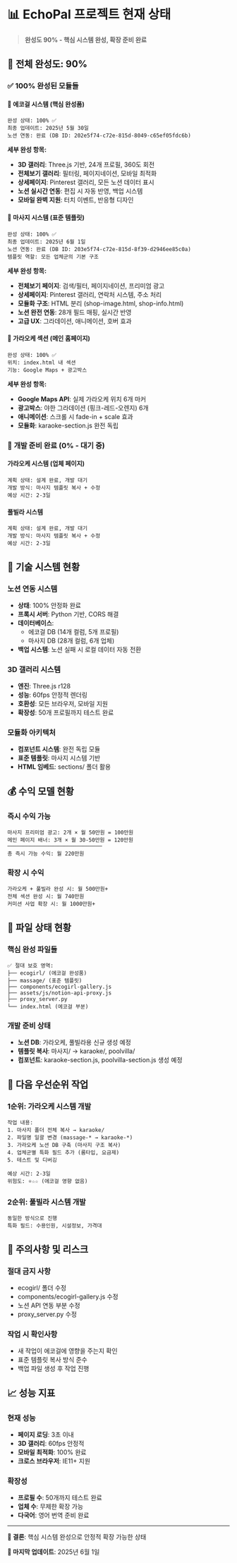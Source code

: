 # 📊 EchoPal 프로젝트 현재 상태
> **완성도 90% - 핵심 시스템 완성, 확장 준비 완료**

## 🎯 **전체 완성도: 90%**

### ✅ **100% 완성된 모듈들**

#### **🌟 에코걸 시스템 (핵심 완성품)**
```
완성 상태: 100% ✅
최종 업데이트: 2025년 5월 30일
노션 연동: 완료 (DB ID: 202e5f74-c72e-815d-8049-c65ef05fdc6b)
```

**세부 완성 항목:**
- **3D 갤러리**: Three.js 기반, 24개 프로필, 360도 회전
- **전체보기 갤러리**: 필터링, 페이지네이션, 모바일 최적화
- **상세페이지**: Pinterest 갤러리, 모든 노션 데이터 표시
- **노션 실시간 연동**: 편집 시 자동 반영, 백업 시스템
- **모바일 완벽 지원**: 터치 이벤트, 반응형 디자인

#### **💆 마사지 시스템 (표준 템플릿)**
```
완성 상태: 100% ✅
최종 업데이트: 2025년 6월 1일
노션 연동: 완료 (DB ID: 203e5f74-c72e-815d-8f39-d2946ee85c0a)
템플릿 역할: 모든 업체군의 기본 구조
```

**세부 완성 항목:**
- **전체보기 페이지**: 검색/필터, 페이지네이션, 프리미엄 광고
- **상세페이지**: Pinterest 갤러리, 연락처 시스템, 주소 처리
- **모듈화 구조**: HTML 분리 (shop-image.html, shop-info.html)
- **노션 완전 연동**: 28개 필드 매핑, 실시간 반영
- **고급 UX**: 그라데이션, 애니메이션, 호버 효과

#### **🎤 가라오케 섹션 (메인 홈페이지)**
```
완성 상태: 100% ✅
위치: index.html 내 섹션
기능: Google Maps + 광고박스
```

**세부 완성 항목:**
- **Google Maps API**: 실제 가라오케 위치 6개 마커
- **광고박스**: 야한 그라데이션 (핑크-레드-오렌지) 6개
- **애니메이션**: 스크롤 시 fade-in + scale 효과
- **모듈화**: karaoke-section.js 완전 독립

### 🚧 **개발 준비 완료 (0% - 대기 중)**

#### **가라오케 시스템 (업체 페이지)**
```
계획 상태: 설계 완료, 개발 대기
개발 방식: 마사지 템플릿 복사 + 수정
예상 시간: 2-3일
```

#### **풀빌라 시스템**
```
계획 상태: 설계 완료, 개발 대기  
개발 방식: 마사지 템플릿 복사 + 수정
예상 시간: 2-3일
```

## 🔧 **기술 시스템 현황**

### **노션 연동 시스템**
- **상태**: 100% 안정화 완료
- **프록시 서버**: Python 기반, CORS 해결
- **데이터베이스**: 
  - 에코걸 DB (14개 컬럼, 5개 프로필)
  - 마사지 DB (28개 컬럼, 6개 업체)
- **백업 시스템**: 노션 실패 시 로컬 데이터 자동 전환

### **3D 갤러리 시스템**
- **엔진**: Three.js r128
- **성능**: 60fps 안정적 렌더링
- **호환성**: 모든 브라우저, 모바일 지원
- **확장성**: 50개 프로필까지 테스트 완료

### **모듈화 아키텍처**
- **컴포넌트 시스템**: 완전 독립 모듈
- **표준 템플릿**: 마사지 시스템 기반
- **HTML 임베드**: sections/ 폴더 활용

## 💰 **수익 모델 현황**

### **즉시 수익 가능**
```
마사지 프리미엄 광고: 2개 × 월 50만원 = 100만원
메인 페이지 배너: 3개 × 월 30-50만원 = 120만원
──────────────────────────────
총 즉시 가능 수익: 월 220만원
```

### **확장 시 수익**
```
가라오케 + 풀빌라 완성 시: 월 500만원+
전체 섹션 완성 시: 월 740만원
커미션 사업 확장 시: 월 1000만원+
```

## 📁 **파일 상태 현황**

### **핵심 완성 파일들**
```
✅ 절대 보호 영역:
├── ecogirl/ (에코걸 완성품)
├── massage/ (표준 템플릿)  
├── components/ecogirl-gallery.js
├── assets/js/notion-api-proxy.js
├── proxy_server.py
└── index.html (에코걸 부분)
```

### **개발 준비 상태**
- **노션 DB**: 가라오케, 풀빌라용 신규 생성 예정
- **템플릿 복사**: 마사지/ → karaoke/, poolvilla/
- **컴포넌트**: karaoke-section.js, poolvilla-section.js 생성 예정

## 🎯 **다음 우선순위 작업**

### **1순위: 가라오케 시스템 개발**
```
작업 내용:
1. 마사지 폴더 전체 복사 → karaoke/
2. 파일명 일괄 변경 (massage-* → karaoke-*)
3. 가라오케 노션 DB 구축 (마사지 구조 복사)
4. 업체군별 특화 필드 추가 (룸타입, 요금제)
5. 테스트 및 디버깅

예상 시간: 2-3일
위험도: ⭐☆☆ (에코걸 영향 없음)
```

### **2순위: 풀빌라 시스템 개발**
```
동일한 방식으로 진행
특화 필드: 수용인원, 시설정보, 가격대
```

## 🚨 **주의사항 및 리스크**

### **절대 금지 사항**
- ecogirl/ 폴더 수정
- components/ecogirl-gallery.js 수정
- 노션 API 연동 부분 수정
- proxy_server.py 수정

### **작업 시 확인사항**
- 새 작업이 에코걸에 영향을 주는지 확인
- 표준 템플릿 복사 방식 준수
- 백업 파일 생성 후 작업 진행

## 📈 **성능 지표**

### **현재 성능**
- **페이지 로딩**: 3초 이내
- **3D 갤러리**: 60fps 안정적
- **모바일 최적화**: 100% 완료
- **크로스 브라우저**: IE11+ 지원

### **확장성**
- **프로필 수**: 50개까지 테스트 완료
- **업체 수**: 무제한 확장 가능
- **다국어**: 영어 번역 준비 완료

---

**🎉 결론**: 핵심 시스템 완성으로 안정적 확장 가능한 상태

**📅 마지막 업데이트**: 2025년 6월 1일
